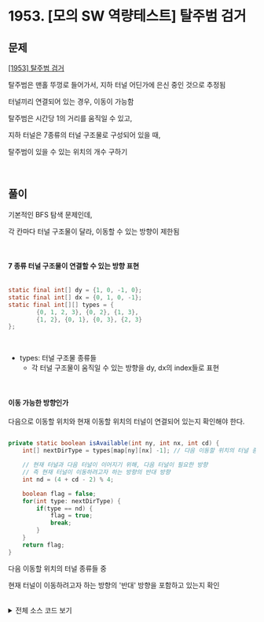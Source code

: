 # 1953. [모의 SW 역량테스트] 탈주범 검거

## 문제

[[1953] 탈주범 검거](https://swexpertacademy.com/main/code/problem/problemDetail.do?contestProbId=AV5PpLlKAQ4DFAUq)

탈주범은 맨홀 뚜껑로 들어가서, 지하 터널 어딘가에 은신 중인 것으로 추정됨

터널끼리 연결되어 있는 경우, 이동이 가능함

탈주범은 시간당 1의 거리를 움직일 수 있고,

지하 터널은 7종류의 터널 구조물로 구성되어 있을 때,

탈주범이 있을 수 있는 위치의 개수 구하기

<br>

## 풀이

기본적인 BFS 탐색 문제인데,

각 칸마다 터널 구조물이 달라, 이동할 수 있는 방향이 제한됨

<br>

#### 7 종류 터널 구조물이 연결할 수 있는 방향 표현

```java

static final int[] dy = {1, 0, -1, 0};
static final int[] dx = {0, 1, 0, -1};
static final int[][] types = {
        {0, 1, 2, 3}, {0, 2}, {1, 3},
        {1, 2}, {0, 1}, {0, 3}, {2, 3}
};

```

<br>

- types: 터널 구조물 종류들
  - 각 터널 구조물이 움직일 수 있는 방향을 dy, dx의 index들로 표현

<br>

#### 이동 가능한 방향인가

다음으로 이동할 위치와 현재 이동할 위치의 터널이 연결되어 있는지 확인해야 한다.

```java

private static boolean isAvailable(int ny, int nx, int cd) {
    int[] nextDirType = types[map[ny][nx] -1]; // 다음 이동할 위치의 터널 종류

    // 현재 터널과 다음 터널이 이어지기 위해, 다음 터널이 필요한 방향
    // 즉 현재 터널이 이동하려고자 하는 방향의 반대 방향
    int nd = (4 + cd - 2) % 4;

    boolean flag = false;
    for(int type: nextDirType) {
        if(type == nd) {
            flag = true;
            break;
        }
    }
    return flag;
}

```

다음 이동할 위치의 터널 종류들 중

현재 터널이 이동하려고자 하는 방향의 '반대' 방향을 포함하고 있는지 확인

<br>

<details>
<summary>전체 소스 코드 보기</summary>
<div markdown="1">

```java

import java.io.BufferedReader;
import java.io.InputStreamReader;
import java.util.LinkedList;
import java.util.Queue;
import java.util.StringTokenizer;

public class SWEA_1953 {

	static final int[] dy = {1, 0, -1, 0};
	static final int[] dx = {0, 1, 0, -1};
	static final int[][] types = {
			{0, 1, 2, 3}, {0, 2}, {1, 3},
			{1, 2}, {0, 1}, {0, 3}, {2, 3}
	};

	static int N, M, R, C, L;
	static int[][] map;
	static boolean[][] visited;

	public static void main(String[] args) throws Exception {
		BufferedReader br = new BufferedReader(new InputStreamReader(System.in));
		StringBuilder sb = new StringBuilder("");
		StringTokenizer st;

		int T = Integer.parseInt(br.readLine());
		for (int t = 1; t <= T; t++) {
			st = new StringTokenizer(br.readLine(), " ");
			N = Integer.parseInt(st.nextToken());
			M = Integer.parseInt(st.nextToken());
			R = Integer.parseInt(st.nextToken());
			C = Integer.parseInt(st.nextToken());
			L = Integer.parseInt(st.nextToken());
			map = new int[N][M];
			visited = new boolean[N][M];

			for(int i = 0; i < N; i++) {
				st = new StringTokenizer(br.readLine(), " ");
				for(int j = 0; j < M; j++) {
					map[i][j] = Integer.parseInt(st.nextToken());
				}
			}

			int res = visit(R, C);

			sb.append("#").append(t).append(" ").append(res).append("\n");
		}
		System.out.println(sb.toString());

	}

	private static int visit(int y, int x) {
		int cnt = 1;

		Queue<int[]> q = new LinkedList<>();
		q.add(new int[] {y, x, 1});
		visited[y][x] = true;

		while(!q.isEmpty()) {
			int[] pos = q.poll();
			int cy = pos[0], cx = pos[1], ct = pos[2];
			int[] dirType = types[map[cy][cx] - 1];

			if(ct == L) continue;

			for(int i = 0; i < dirType.length; i++) {
				int d = dirType[i];
				int ny = cy + dy[d], nx = cx + dx[d];
				if(ny < 0 || ny >= N || nx < 0 || nx >= M) continue;
				if(visited[ny][nx] || map[ny][nx] == 0) continue;

				if(isAvailable(ny, nx, d)) {
					cnt++;
					visited[ny][nx] = true;
					q.add(new int[] {ny, nx, ct + 1});
				}
			}
		}

		return cnt;
	}

	// 다음 이동할 위치와 현재 이동할 위치의 터널이 연결되어있는가
	private static boolean isAvailable(int ny, int nx, int cd) {
		int[] nextDirType = types[map[ny][nx] -1]; // 다음 이동할 위치의 터널 종류

		// 현재 터널과 다음 터널이 이어지기 위해, 다음 터널이 필요한 방향
		// 즉 현재 터널이 이동하려고자 하는 방향의 반대 방향
		int nd = (4 + cd - 2) % 4;

		boolean flag = false;
		for(int type: nextDirType) {
			if(type == nd) {
				flag = true;
				break;
			}
		}
		return flag;
	}

}


```

</details>
